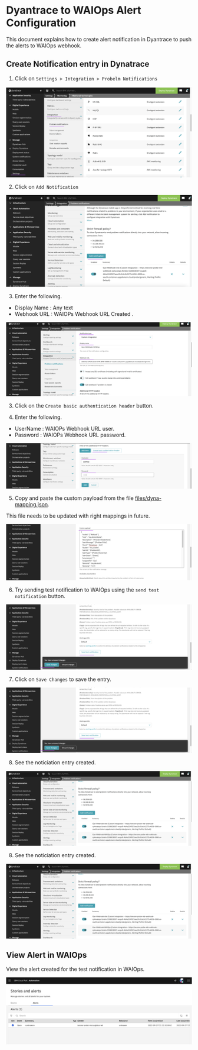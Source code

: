 # Dyantrace to WAIOps Alert Configuration

This document explains how to create alert notification in Dyantrace to push the alerts to WAIOps webhook.

## Create Notification entry in Dynatrace

1. Click on `Settings > Integration > Probelm Notifications`

![Dyna](images/image-00001.png)

2. Click on `Add Notification`

![Dyna](images/image-00003.png)

3. Enter the following.

- Display Name : Any text
- Webhook URL : WAIOPs Webhook URL Created .

![Dyna](images/image-00004.png)

3. Click on the `Create basic authentication header` button.

4. Enter the following.

- UserName : WAIOPs Webhook URL user.
- Password : WAIOPs Webhook URL password.

![Dyna](images/image-00005.png)

5. Copy and paste the custom payload from the file [files/dyna-mapping.json](./files/dyna-mapping.json).

This file needs to be updated with right mappings in future.

![Dyna](images/image-00006.png)

6. Try sending test notification to WAIOps using the `send test notification` button.

![Dyna](images/image-00007.png)

7. Click on `Save Changes` to save the entry.

![Dyna](images/image-00007.png)

8. See the noticiation entry created.

![Dyna](images/image-00008.png)

8. See the noticiation entry created.

![Dyna](images/image-00008.png)

## View Alert in WAIOps

View the alert created for the test notification in WAIOps.

![Dyna](images/image-00009.png)
